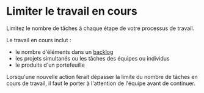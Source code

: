 # Limiter le travail en cours

<summary>
Limitez le nombre de tâches à chaque étape de votre processus de travail.
</summary>

Le travail en cours inclut :

- le nombre d'éléments dans un [backlog](glossary:backlog)
- les projets simultanés ou les tâches des équipes ou individus
- le produits d'un portefeuille

Lorsqu'une nouvelle action ferait dépasser la limite du nombre de tâches en cours de travail, il faut le porter à l'attention de l'équipe avant de continuer.